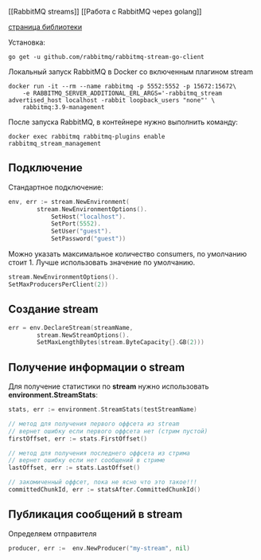 [[RabbitMQ streams]]
[[Работа с RabbitMQ через golang]]

[страница библиотеки](https://github.com/rabbitmq/rabbitmq-stream-go-client)

Установка:
```shell
go get -u github.com/rabbitmq/rabbitmq-stream-go-client
```

Локальный запуск RabbitMQ в Docker со включенным плагином stream
```shell
docker run -it --rm --name rabbitmq -p 5552:5552 -p 15672:15672\
    -e RABBITMQ_SERVER_ADDITIONAL_ERL_ARGS='-rabbitmq_stream advertised_host localhost -rabbit loopback_users "none"' \
    rabbitmq:3.9-management
```

После запуска RabbitMQ, в контейнере нужно выполнить команду:
```shell
docker exec rabbitmq rabbitmq-plugins enable rabbitmq_stream_management
```

## Подключение
Стандартное подключение:
```go
env, err := stream.NewEnvironment(
		stream.NewEnvironmentOptions().
			SetHost("localhost").
			SetPort(5552).
			SetUser("guest").
			SetPassword("guest"))
```

Можно указать максимальное количество consumers, по умолчанию стоит 1. Лучше использовать значение по умолчанию.
```go
stream.NewEnvironmentOptions().
SetMaxProducersPerClient(2))
```

## Создание stream
```go
err = env.DeclareStream(streamName,
		stream.NewStreamOptions().
		SetMaxLengthBytes(stream.ByteCapacity{}.GB(2)))
```

## Получение информации о stream
Для получение статистики по __stream__ нужно использовать __environment.StreamStats__:
```go
stats, err := environment.StreamStats(testStreamName)

// метод для получения первого оффсета из stream
// вернет ошибку если первого оффсета нет (стрим пустой)
firstOffset, err := stats.FirstOffset()

// метод для получения последнего оффсета из стрима
// вернет ошибку если нет сообщений в стриме
lastOffset, err := stats.LastOffset()

// закомиченный оффсет, пока не ясно что это такое!!!
committedChunkId, err := statsAfter.CommittedChunkId()
```

## Публикация сообщений в stream
Определяем отправителя
```go
producer, err :=  env.NewProducer("my-stream", nil)
```